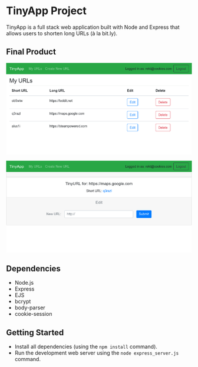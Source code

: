 # TinyApp Project

TinyApp is a full stack web application built with Node and Express that allows users to shorten long URLs (à la bit.ly).

## Final Product

!["Screenshot of URLs page"](https://github.com/kencruz/tinyapp/blob/master/docs/urls-page.png)

!["Screenshot of register page"](https://github.com/kencruz/tinyapp/blob/master/docs/short-url-page.png)


## Dependencies

- Node.js
- Express
- EJS
- bcrypt
- body-parser
- cookie-session

## Getting Started

- Install all dependencies (using the `npm install` command).
- Run the development web server using the `node express_server.js` command.

